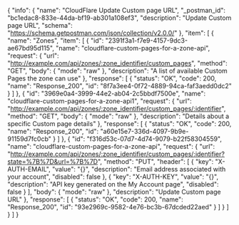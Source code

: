 {
  "info": {
    "name": "CloudFlare Update Custom page URL",
    "_postman_id": "bc1edac8-833e-44da-bf19-ab301a108ef3",
    "description": "Update Custom page URL",
    "schema": "https://schema.getpostman.com/json/collection/v2.0.0/"
  },
  "item": [
    {
      "name": "Zones",
      "item": [
        {
          "id": "2391f3a1-f7e9-4157-9dc3-ae67bd95d115",
          "name": "cloudflare-custom-pages-for-a-zone-api",
          "request": {
            "url": "http://example.com/api/zones/:zone_identifier/custom_pages",
            "method": "GET",
            "body": {
              "mode": "raw"
            },
            "description": "A list of available Custom Pages the zone can use"
          },
          "response": [
            {
              "status": "OK",
              "code": 200,
              "name": "Response_200",
              "id": "8f7a3ee4-0f72-4889-94ca-faf3aedd0dc2"
            }
          ]
        },
        {
          "id": "3969e0a4-3999-44e2-ab04-2c5bbdf7500e",
          "name": "cloudflare-custom-pages-for-a-zone-api1",
          "request": {
            "url": "http://example.com/api/zones/:zone_identifier/custom_pages/:identifier",
            "method": "GET",
            "body": {
              "mode": "raw"
            },
            "description": "Details about a specific Custom page details"
          },
          "response": [
            {
              "status": "OK",
              "code": 200,
              "name": "Response_200",
              "id": "a60e15e7-336d-4097-9b9e-91159d7fc0cb"
            }
          ]
        },
        {
          "id": "f316d53c-07d7-4d74-9079-b22f58304559",
          "name": "cloudflare-custom-pages-for-a-zone-api",
          "request": {
            "url": "http://example.com/api/zones/:zone_identifier/custom_pages/:identifier?state=%7B%7D&url=%7B%7D",
            "method": "PUT",
            "header": [
              {
                "key": "X-AUTH-EMAIL",
                "value": "{}",
                "description": "Email address associated with your account",
                "disabled": false
              },
              {
                "key": "X-AUTH-KEY",
                "value": "{}",
                "description": "API key generated on the My Account page",
                "disabled": false
              }
            ],
            "body": {
              "mode": "raw"
            },
            "description": "Update Custom page URL"
          },
          "response": [
            {
              "status": "OK",
              "code": 200,
              "name": "Response_200",
              "id": "93e2969c-9582-4e76-bc3b-67dcded22aed"
            }
          ]
        }
      ]
    }
  ]
}